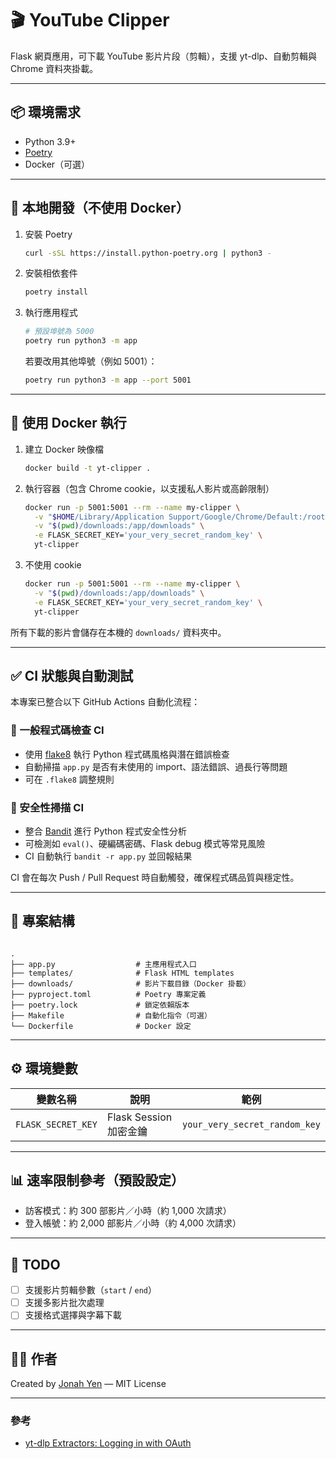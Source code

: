 
# 🎬 YouTube Clipper

Flask 網頁應用，可下載 YouTube 影片片段（剪輯），支援 yt-dlp、自動剪輯與 Chrome 資料夾掛載。

---

## 📦 環境需求

- Python 3.9+
- [Poetry](https://python-poetry.org/)
- Docker（可選）

---

## 🚀 本地開發（不使用 Docker）

1. 安裝 Poetry

    ```bash
    curl -sSL https://install.python-poetry.org | python3 -
    ```

2. 安裝相依套件

    ```bash
    poetry install
    ```

3. 執行應用程式

    ```bash
    # 預設埠號為 5000
    poetry run python3 -m app
    ```

    若要改用其他埠號（例如 5001）：

    ```bash
    poetry run python3 -m app --port 5001
    ```

---

## 🐳 使用 Docker 執行

1. 建立 Docker 映像檔

    ```bash
    docker build -t yt-clipper .
    ```

2. 執行容器（包含 Chrome cookie，以支援私人影片或高齡限制）

    ```bash
    docker run -p 5001:5001 --rm --name my-clipper \
      -v "$HOME/Library/Application Support/Google/Chrome/Default:/root/.config/google-chrome/Default:ro" \
      -v "$(pwd)/downloads:/app/downloads" \
      -e FLASK_SECRET_KEY='your_very_secret_random_key' \
      yt-clipper
    ```

3. 不使用 cookie

    ```bash
    docker run -p 5001:5001 --rm --name my-clipper \
      -v "$(pwd)/downloads:/app/downloads" \
      -e FLASK_SECRET_KEY='your_very_secret_random_key' \
      yt-clipper
    ```

所有下載的影片會儲存在本機的 `downloads/` 資料夾中。

---

## ✅ CI 狀態與自動測試

本專案已整合以下 GitHub Actions 自動化流程：

### 🔎 一般程式碼檢查 CI

- 使用 [flake8](https://flake8.pycqa.org/) 執行 Python 程式碼風格與潛在錯誤檢查
- 自動掃描 `app.py` 是否有未使用的 import、語法錯誤、過長行等問題
- 可在 `.flake8` 調整規則

### 🔐 安全性掃描 CI

- 整合 [Bandit](https://bandit.readthedocs.io/) 進行 Python 程式安全性分析
- 可檢測如 `eval()`、硬編碼密碼、Flask debug 模式等常見風險
- CI 自動執行 `bandit -r app.py` 並回報結果

CI 會在每次 Push / Pull Request 時自動觸發，確保程式碼品質與穩定性。

---

## 📁 專案結構

```

.
├── app.py                  # 主應用程式入口
├── templates/              # Flask HTML templates
├── downloads/              # 影片下載目錄（Docker 掛載）
├── pyproject.toml          # Poetry 專案定義
├── poetry.lock             # 鎖定依賴版本
├── Makefile                # 自動化指令（可選）
└── Dockerfile              # Docker 設定

```

---

## ⚙️ 環境變數

| 變數名稱             | 說明                     | 範例                              |
| -------------------- | ------------------------ | --------------------------------- |
| `FLASK_SECRET_KEY`   | Flask Session 加密金鑰   | `your_very_secret_random_key`     |

---

## 📊 速率限制參考（預設設定）

- 訪客模式：約 300 部影片／小時（約 1,000 次請求）
- 登入帳號：約 2,000 部影片／小時（約 4,000 次請求）

---

## 📝 TODO

- [ ] 支援影片剪輯參數（`start` / `end`）
- [ ] 支援多影片批次處理
- [ ] 支援格式選擇與字幕下載

---

## 🧑‍💻 作者

Created by [Jonah Yen](https://github.com/your-username) — MIT License

---

### 參考

- [yt-dlp Extractors: Logging in with OAuth](https://github.com/yt-dlp/yt-dlp/wiki/Extractors#logging-in-with-oauth)

